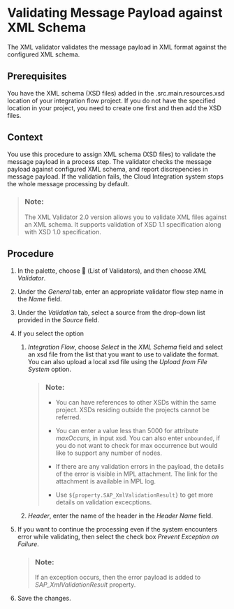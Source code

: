 <!-- loio360dc70c9e3940e9af133813ff1ffbae -->

<link rel="stylesheet" type="text/css" href="../css/sap-icons.css"/>

# Validating Message Payload against XML Schema

The XML validator validates the message payload in XML format against the configured XML schema.



## Prerequisites

You have the XML schema \(XSD files\) added in the .src.main.resources.xsd location of your integration flow project. If you do not have the specified location in your project, you need to create one first and then add the XSD files.



## Context

You use this procedure to assign XML schema \(XSD files\) to validate the message payload in a process step. The validator checks the message payload against configured XML schema, and report discrepencies in message payload. If the validation fails, the Cloud Integration system stops the whole message processing by default.

> ### Note:  
> The XML Validator 2.0 version allows you to validate XML files against an XML schema. It supports validation of XSD 1.1 specification along with XSD 1.0 specification.



<a name="loio360dc70c9e3940e9af133813ff1ffbae__steps_avh_bxz_ts"/>

## Procedure

1.  In the palette, choose <span class="SAP-icons"></span> \(List of Validators\), and then choose *XML Validator*.

2.  Under the *General* tab, enter an appropriate validator flow step name in the *Name* field.

3.  Under the *Validation* tab, select a source from the drop-down list provided in the *Source* field.

4.  If you select the option

    1.  *Integration Flow*, choose *Select* in the *XML Schema* field and select an xsd file from the list that you want to use to validate the format. You can also upload a local xsd file using the *Upload from File System* option.

        > ### Note:  
        > -   You can have references to other XSDs within the same project. XSDs residing outside the projects cannot be referred.
        > 
        > -   You can enter a value less than 5000 for attribute *maxOccurs*, in input xsd. You can also enter `unbounded`, if you do not want to check for max occurrence but would like to support any number of nodes.
        > 
        > -   If there are any validation errors in the payload, the details of the error is visible in MPL attachment. The link for the attachment is available in MPL log.
        > 
        > -   Use `${property.SAP_XmlValidationResult}` to get more details on validation excecptions.

    2.  *Header*, enter the name of the header in the *Header Name* field.


5.  If you want to continue the processing even if the system encounters error while validating, then select the check box *Prevent Exception on Failure*.

    > ### Note:  
    > If an exception occurs, then the error payload is added to *SAP\_XmlValidationResult* property.

6.  Save the changes.


